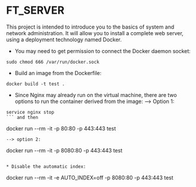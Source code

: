 # FT_SERVER

This project is intended to introduce you to the basics of system and network administration. It will allow you to install a complete web server, using a deployment technology named Docker.

* You may need to get permission to connect the Docker daemon socket:
```
sudo chmod 666 /var/run/docker.sock
```

* Build an image from the Dockerfile:
```
docker build -t test .
```

* Since Nginx may already run on the virtual machine, there are two options to run the container derived from the image:
--> Option 1:
```
service nginx stop
``` and then
```
docker run --rm -it -p 80:80 -p 443:443 test
```
--> option 2:
```
docker run --rm -it -p 8080:80 -p 443:443 test
```

* Disable the automatic index:
```
docker run --rm -it -e AUTO_INDEX=off -p 8080:80 -p 443:443 test
```